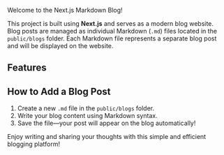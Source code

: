 Welcome to the Next.js Markdown Blog!

This project is built using **Next.js** and serves as a modern blog website. Blog posts are managed as individual Markdown (`.md`) files located in the `public/blogs` folder. Each Markdown file represents a separate blog post and will be displayed on the website.

## Features


## How to Add a Blog Post

1. Create a new `.md` file in the `public/blogs` folder.
2. Write your blog content using Markdown syntax.
3. Save the file—your post will appear on the blog automatically!

Enjoy writing and sharing your thoughts with this simple and efficient blogging platform!